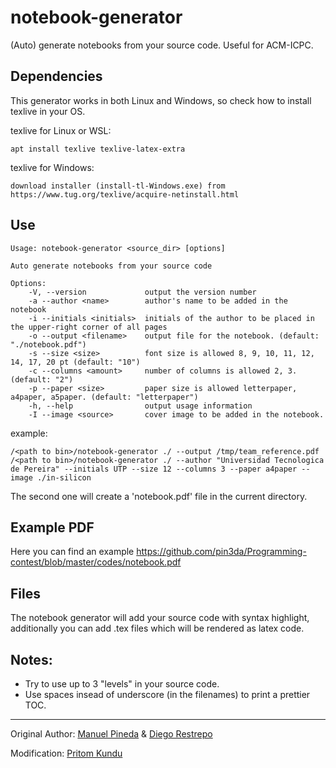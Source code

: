 # notebook-generator


(Auto) generate notebooks from your source code. Useful for ACM-ICPC. 

## Dependencies

This generator works in both Linux and Windows, so check how to install texlive in your OS.

texlive for Linux or WSL:

    apt install texlive texlive-latex-extra

texlive for Windows:

    download installer (install-tl-Windows.exe) from https://www.tug.org/texlive/acquire-netinstall.html


## Use

    Usage: notebook-generator <source_dir> [options]

    Auto generate notebooks from your source code

    Options:
        -V, --version             output the version number
        -a --author <name>        author's name to be added in the notebook
        -i --initials <initials>  initials of the author to be placed in the upper-right corner of all pages
        -o --output <filename>    output file for the notebook. (default: "./notebook.pdf")
        -s --size <size>          font size is allowed 8, 9, 10, 11, 12, 14, 17, 20 pt (default: "10")
        -c --columns <amount>     number of columns is allowed 2, 3. (default: "2")
        -p --paper <size>         paper size is allowed letterpaper, a4paper, a5paper. (default: "letterpaper")
        -h, --help                output usage information
        -I --image <source>       cover image to be added in the notebook.


example:

    /<path to bin>/notebook-generator ./ --output /tmp/team_reference.pdf
    /<path to bin>/notebook-generator ./ --author "Universidad Tecnologica de Pereira" --initials UTP --size 12 --columns 3 --paper a4paper --image ./in-silicon

The second one will create a 'notebook.pdf' file in the current directory.

## Example PDF

Here you can find an example https://github.com/pin3da/Programming-contest/blob/master/codes/notebook.pdf

## Files

The notebook generator will add your source code with syntax highlight, additionally
you can add .tex files which will be rendered as latex code.

## Notes:

- Try to use up to 3 "levels" in your source code.
- Use spaces insead of underscore (in the filenames) to print a prettier TOC.

----
Original Author: [Manuel Pineda](https://github.com/pin3da/) & [Diego Restrepo](https://github.com/Diegores14)

Modification: [Pritom Kundu](https://github.com/Anachor)
